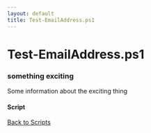 ```yaml
---
layout: default
title: Test-EmailAddress.ps1
---
```


# Test-EmailAddress.ps1

### something exciting

Some information about the exciting thing

#### Script

<script src="https://gist-it.appspot.com/github.com/BanterBoy/scripts-blog/blob/master/PowerShell/CmdLets/Test-EmailAddress.ps1"></script>

<a href="/scripts.html">Back to Scripts</a>

